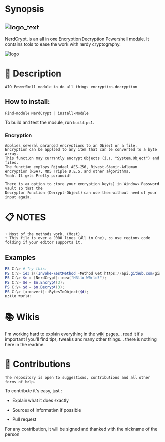 # Synopsis

## ![logo_text](https://user-images.githubusercontent.com/79479952/188858942-da5021ad-35a2-4793-836b-3305e153e1df.png)

NerdCrypt, is an all in one Encryption Decryption Powershell module. It contains tools to ease the work with nerdy cryptography.

![logo](https://user-images.githubusercontent.com/79479952/188859195-36b440a9-c3f8-4294-b897-a3898eeb62a3.png)


# 📖 Description

    AIO PowerShell module to do all things encryption-decryption.

## How to install:

```powershell
Find-module NerdCrypt | install-Module
```

To build and test the module, run `build.ps1`.

### Encryption

    Applies several paranoid encryptions to an Object or a file.
    Encryption can be applied to any item that can be converted to a byte array.
    This function may currently encrypt Objects (i.e. "System.Object") and files.
    The function employs Rijndael AES-256, Rivest-Shamir-Adleman encryption (RSA), MD5 Triple D.E.S, and other algorithms.
    Yeah, It gets Pretty paranoid!

    There is an option to store your encryption key(s) in Windows Password vault so that the
    Decryptor Function (Decrypt-Object) can use them without need of your input again.

# 📋 NOTES

    + Most of the methods work. (Most).
    + This file is over a 1000 lines (All in One), so use regions code folding if your editor supports it.

## Examples

```Powershell
PS C:\> # Try this:
PS C:\> iex $((Invoke-RestMethod -Method Get https://api.github.com/gists/217860de99e8ddb89a8820add6f6980f).files.'Nerdcrypt.ps1'.content)
PS C:\> $n = [NerdCrypt]::new("H3llo W0rld!");
PS C:\> $e = $n.Encrypt(3);
PS C:\> $d = $n.Decrypt(3);
PS C:\> [xconvert]::BytesToObject($d);
H3llo W0rld!
```

# 📚 Wikis

I'm working hard to explain everything in the [wiki pages](https://github.com/alainQtec/NerdCrypt/wiki)... read it it's important ! you'll find tips, tweaks and many other things... there is nothing here in the readme.

# 🤝 Contributions

    The repository is open to suggestions, contributions and all other forms of help.

To contribute it's easy, just :

- Explain what it does exactly

- Sources of information if possible

- Pull request

For any contribution, it will be signed and thanked with the nickname of the person

